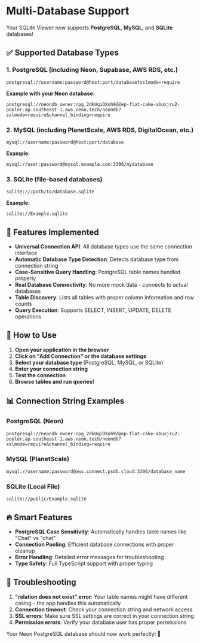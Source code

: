# Multi-Database Support

Your SQLite Viewer now supports **PostgreSQL**, **MySQL**, and **SQLite** databases!

## ✅ **Supported Database Types**

### 1. **PostgreSQL** (including Neon, Supabase, AWS RDS, etc.)

```
postgresql://username:password@host:port/database?sslmode=require
```

**Example with your Neon database:**

```
postgresql://neondb_owner:npg_2dkUqiDXoh9Z@ep-flat-cake-a1uxjru2-pooler.ap-southeast-1.aws.neon.tech/neondb?sslmode=require&channel_binding=require
```

### 2. **MySQL** (including PlanetScale, AWS RDS, DigitalOcean, etc.)

```
mysql://username:password@host:port/database
```

**Example:**

```
mysql://user:password@mysql.example.com:3306/mydatabase
```

### 3. **SQLite** (file-based databases)

```
sqlite:///path/to/database.sqlite
```

**Example:**

```
sqlite://Example.sqlite
```

## 🔧 **Features Implemented**

- **Universal Connection API**: All database types use the same connection interface
- **Automatic Database Type Detection**: Detects database type from connection string
- **Case-Sensitive Query Handling**: PostgreSQL table names handled properly
- **Real Database Connectivity**: No more mock data - connects to actual databases
- **Table Discovery**: Lists all tables with proper column information and row counts
- **Query Execution**: Supports SELECT, INSERT, UPDATE, DELETE operations

## 🚀 **How to Use**

1. **Open your application in the browser**
2. **Click on "Add Connection" or the database settings**
3. **Select your database type** (PostgreSQL, MySQL, or SQLite)
4. **Enter your connection string**
5. **Test the connection**
6. **Browse tables and run queries!**

## 📊 **Connection String Examples**

### PostgreSQL (Neon)

```
postgresql://neondb_owner:npg_2dkUqiDXoh9Z@ep-flat-cake-a1uxjru2-pooler.ap-southeast-1.aws.neon.tech/neondb?sslmode=require&channel_binding=require
```

### MySQL (PlanetScale)

```
mysql://username:password@aws.connect.psdb.cloud:3306/database_name
```

### SQLite (Local File)

```
sqlite://public/Example.sqlite
```

## 🔥 **Smart Features**

- **PostgreSQL Case Sensitivity**: Automatically handles table names like "Chat" vs "chat"
- **Connection Pooling**: Efficient database connections with proper cleanup
- **Error Handling**: Detailed error messages for troubleshooting
- **Type Safety**: Full TypeScript support with proper typing

## 🐛 **Troubleshooting**

1. **"relation does not exist" error**: Your table names might have different casing - the app handles this automatically
2. **Connection timeout**: Check your connection string and network access
3. **SSL errors**: Make sure SSL settings are correct in your connection string
4. **Permission errors**: Verify your database user has proper permissions

Your Neon PostgreSQL database should now work perfectly! 🎉
